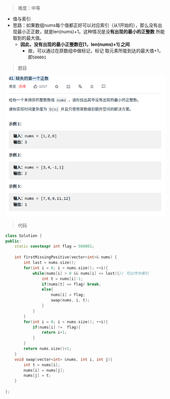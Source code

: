 
> 难度：中等
- 值与索引
- 思路：如果数组nums每个值都正好可以对应索引（从1开始的），那么没有出现最小正正数，就是len(nums)+1。这种情况是没**有出现的最小的正整数** 所能取到的最大值。
  - **因此，没有出现的最小正整数在[1，len(nums)+1] 之间**
    - 故，可以通过在原数组中做标记，标记 取元素所能到达的最大值+1，即`500001`
> 题目
<div align="center" style="zoom:80%"><img src="./pic/41-1.png"></div>

> 代码

```cpp
class Solution {
public:
    static constexpr int flag = 500001;

    int firstMissingPositive(vector<int>& nums) {
        int last = nums.size();
        for(int i = 0; i < nums.size(); ++i){
            while(nums[i] > 0 && nums[i] <= last){// 可以作为索引
                int t = nums[i]-1;
                if(nums[t] == flag) break;
                else{
                    nums[i] = flag;
                    swap(nums, i, t);
                }
            }
        }
        for(int i = 0; i < nums.size(); ++i){
            if(nums[i] !=  flag){
                return i+1;
            }
        }
        return nums.size()+1;
    }
    void swap(vector<int> &nums, int i, int j){
        int t = nums[i];
        nums[i] = nums[j];
        nums[j] = t;
    }

};
```